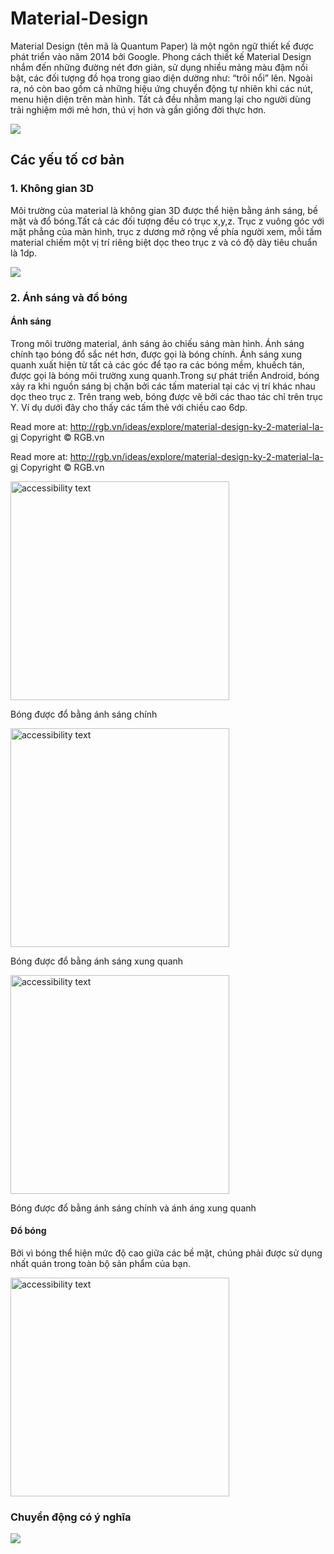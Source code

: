 # Material-Design
  Material Design (tên mã là Quantum Paper) là một ngôn ngữ thiết kế được phát triển vào năm 2014 bởi Google. 
  Phong cách thiết kế Material Design nhắm đến những đường nét đơn giản, sử dụng nhiều mảng màu đậm nổi bật, các đối tượng đồ họa trong giao diện dường như: “trôi nổi” lên. Ngoài ra, nó còn bao gồm cả những hiệu ứng chuyển động tự nhiên khi các nút, menu hiện diện trên màn hình. Tất cả đều nhằm mang lại cho người dùng trải nghiệm mới mẻ hơn, thú vị hơn và gần giống đời thực hơn.
 
<img src="https://storage.googleapis.com/spec-host-backup/mio-design%2Fassets%2F1Hfurrx3NHOuac_WreNWxG-2qdKjliIx_%2Fintro-illo-metaphor.png">

## Các yếu tố cơ bản
### 1. Không gian 3D

  Môi trường của material là không gian 3D được thể hiện bằng ánh sáng, bề mặt và đổ bóng.Tất cả các đối tượng đều có trục x,y,z. Trục z vuông góc với mặt phẳng của màn hình, trục z dương mở rộng về phía người xem, mỗi tấm material chiếm một vị trí riêng biệt dọc theo trục z và có độ dày tiêu chuẩn là 1dp.
  
<img src="https://storage.googleapis.com/spec-host-backup/mio-design%2Fassets%2F0B8v7jImPsDi-ZUJfcjFIdEVNN28%2Fwhatismaterial-environment-3d.png">

### 2. Ánh sáng và đổ bóng

#### Ánh sáng
Trong môi trường material, ánh sáng ảo chiếu sáng màn hình. Ánh sáng chính tạo bóng đổ sắc nét hơn, được gọi là bóng chính. Ánh sáng xung quanh xuất hiện từ tất cả các góc để tạo ra các bóng mềm, khuếch tán, được gọi là bóng môi trường xung quanh.Trong sự phát triển Android, bóng xảy ra khi nguồn sáng bị chặn bởi các tấm material tại các vị trí khác nhau dọc theo trục z. Trên trang web, bóng được vẽ bởi các thao tác chỉ trên trục Y. Ví dụ dưới đây cho thấy các tấm thẻ với chiều cao 6dp.

Read more at: http://rgb.vn/ideas/explore/material-design-ky-2-material-la-gi
Copyright © RGB.vn

Read more at: http://rgb.vn/ideas/explore/material-design-ky-2-material-la-gi
Copyright © RGB.vn

<img src="https://storage.googleapis.com/spec-host-backup/mio-design%2Fassets%2F1OUh2ErnYqT5D-NLaoGT7gE6UJoRc0E_x%2Flightshadows-1.png" width="350" alt="accessibility text">

Bóng được đổ bằng ánh sáng chính

<img src="https://storage.googleapis.com/spec-host-backup/mio-design%2Fassets%2F1sVM3CJoX1G8U558BnRJzNlVZR9XEm4US%2Flightshadows-2.png" width="350" alt="accessibility text">

Bóng được đổ bằng ánh sáng xung quanh

<img src="https://storage.googleapis.com/spec-host-backup/mio-design%2Fassets%2F1GX80Wn2YAy2ClCCzmNYY13ThhqL3FQw6%2Flightshadows-3.png" width="350" alt="accessibility text">

Bóng được đổ bằng ánh sáng chính và ánh áng xung quanh

#### Đổ bóng
Bởi vì bóng thể hiện mức độ cao giữa các bề mặt, chúng phải được sử dụng nhất quán trong toàn bộ sản phẩm của bạn.

<img src="https://storage.googleapis.com/spec-host-backup/mio-design%2Fassets%2F1FjW7ZT_MD39eQlLf2hy_hKwCvXmRe4qo%2Fshadowprinciples-do-1.png" width="350" alt="accessibility text">

### Chuyển động có ý nghĩa
        
  <img src="https://storage.googleapis.com/spec-host-backup/mio-design%2Fassets%2F1kVVLIES2HDnnmqXgAvglbAK8a-oVEEh0%2Fintro-illo-motion.png">


